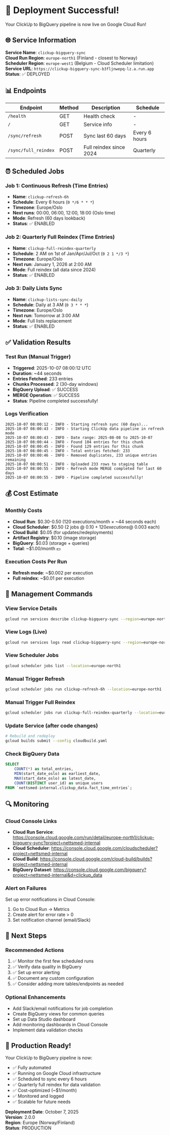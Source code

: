# 🎉 Deployment Successful!

Your ClickUp to BigQuery pipeline is now live on Google Cloud Run!

## 🌐 Service Information

**Service Name**: `clickup-bigquery-sync`  
**Cloud Run Region**: `europe-north1` (Finland - closest to Norway)  
**Scheduler Region**: `europe-west1` (Belgium - Cloud Scheduler limitation)  
**Service URL**: `https://clickup-bigquery-sync-b3fljnwepq-lz.a.run.app`  
**Status**: ✅ DEPLOYED

## 📊 Endpoints

| Endpoint | Method | Description | Schedule |
|----------|--------|-------------|----------|
| `/health` | GET | Health check | - |
| `/` | GET | Service info | - |
| `/sync/refresh` | POST | Sync last 60 days | Every 6 hours |
| `/sync/full_reindex` | POST | Full reindex since 2024 | Quarterly |

## ⏰ Scheduled Jobs

### Job 1: Continuous Refresh (Time Entries)
- **Name**: `clickup-refresh-6h`
- **Schedule**: Every 6 hours (`0 */6 * * *`)
- **Timezone**: Europe/Oslo
- **Next runs**: 00:00, 06:00, 12:00, 18:00 (Oslo time)
- **Mode**: Refresh (60 days lookback)
- **Status**: ✅ ENABLED

### Job 2: Quarterly Full Reindex (Time Entries)
- **Name**: `clickup-full-reindex-quarterly`
- **Schedule**: 2 AM on 1st of Jan/Apr/Jul/Oct (`0 2 1 */3 *`)
- **Timezone**: Europe/Oslo
- **Next run**: January 1, 2026 at 2:00 AM
- **Mode**: Full reindex (all data since 2024)
- **Status**: ✅ ENABLED

### Job 3: Daily Lists Sync
- **Name**: `clickup-lists-sync-daily`
- **Schedule**: Daily at 3 AM (`0 3 * * *`)
- **Timezone**: Europe/Oslo
- **Next run**: Tomorrow at 3:00 AM
- **Mode**: Full lists replacement
- **Status**: ✅ ENABLED

## ✅ Validation Results

### Test Run (Manual Trigger)
- **Triggered**: 2025-10-07 08:00:12 UTC
- **Duration**: ~44 seconds
- **Entries Fetched**: 233 entries
- **Chunks Processed**: 2 (30-day windows)
- **BigQuery Upload**: ✅ SUCCESS
- **MERGE Operation**: ✅ SUCCESS
- **Status**: Pipeline completed successfully!

### Logs Verification
```
2025-10-07 08:00:12 - INFO - Starting refresh sync (60 days)...
2025-10-07 08:00:43 - INFO - Starting ClickUp data pipeline in refresh mode
2025-10-07 08:00:43 - INFO - Date range: 2025-08-08 to 2025-10-07
2025-10-07 08:00:44 - INFO - Found 104 entries for this chunk
2025-10-07 08:00:45 - INFO - Found 129 entries for this chunk
2025-10-07 08:00:45 - INFO - Total entries fetched: 233
2025-10-07 08:00:46 - INFO - Removed duplicates, 233 unique entries remaining
2025-10-07 08:00:51 - INFO - Uploaded 233 rows to staging table
2025-10-07 08:00:55 - INFO - Refresh mode MERGE completed for last 60 days
2025-10-07 08:00:55 - INFO - Pipeline completed successfully!
```

## 💰 Cost Estimate

### Monthly Costs
- **Cloud Run**: $0.30-0.50 (120 executions/month × ~44 seconds each)
- **Cloud Scheduler**: $0.50 (2 jobs @ $0.10 + 120 executions @ ~$0.003 each)
- **Cloud Build**: $0.05 (for updates/redeployments)
- **Artifact Registry**: $0.10 (image storage)
- **BigQuery**: $0.03 (storage + queries)
- **Total**: ~$1.00/month 💵

### Execution Costs Per Run
- **Refresh mode**: ~$0.002 per execution
- **Full reindex**: ~$0.01 per execution

## 🔧 Management Commands

### View Service Details
```bash
gcloud run services describe clickup-bigquery-sync --region=europe-north1
```

### View Logs (Live)
```bash
gcloud run services logs read clickup-bigquery-sync --region=europe-north1 --limit=100
```

### View Scheduler Jobs
```bash
gcloud scheduler jobs list --location=europe-north1
```

### Manual Trigger Refresh
```bash
gcloud scheduler jobs run clickup-refresh-6h --location=europe-north1
```

### Manual Trigger Full Reindex
```bash
gcloud scheduler jobs run clickup-full-reindex-quarterly --location=europe-north1
```

### Update Service (after code changes)
```bash
# Rebuild and redeploy
gcloud builds submit --config cloudbuild.yaml
```

### Check BigQuery Data
```sql
SELECT 
    COUNT(*) as total_entries,
    MIN(start_date_oslo) as earliest_date,
    MAX(start_date_oslo) as latest_date,
    COUNT(DISTINCT user_id) as unique_users
FROM `nettsmed-internal.clickup_data.fact_time_entries`;
```

## 🔍 Monitoring

### Cloud Console Links
- **Cloud Run Service**: https://console.cloud.google.com/run/detail/europe-north1/clickup-bigquery-sync?project=nettsmed-internal
- **Cloud Scheduler**: https://console.cloud.google.com/cloudscheduler?project=nettsmed-internal
- **Cloud Build**: https://console.cloud.google.com/cloud-build/builds?project=nettsmed-internal
- **BigQuery Dataset**: https://console.cloud.google.com/bigquery?project=nettsmed-internal&d=clickup_data

### Alert on Failures
Set up error notifications in Cloud Console:
1. Go to Cloud Run → Metrics
2. Create alert for error rate > 0
3. Set notification channel (email/Slack)

## 🎯 Next Steps

### Recommended Actions
1. ✅ Monitor the first few scheduled runs
2. ✅ Verify data quality in BigQuery
3. ✅ Set up error alerting
4. ✅ Document any custom configuration
5. ✅ Consider adding more tables/endpoints as needed

### Optional Enhancements
- Add Slack/email notifications for job completion
- Create BigQuery views for common queries
- Set up Data Studio dashboard
- Add monitoring dashboards in Cloud Console
- Implement data validation checks

## 🚀 Production Ready!

Your ClickUp to BigQuery pipeline is now:
- ✅ Fully automated
- ✅ Running on Google Cloud infrastructure
- ✅ Scheduled to sync every 6 hours
- ✅ Quarterly full reindex for data validation
- ✅ Cost-optimized (~$1/month)
- ✅ Monitored and logged
- ✅ Scalable for future needs

**Deployment Date**: October 7, 2025  
**Version**: 2.0.0  
**Region**: Europe (Norway/Finland)  
**Status**: PRODUCTION  
